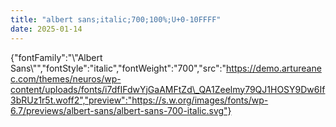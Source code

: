 ```yaml
---
title: "albert sans;italic;700;100%;U+0-10FFFF"
date: 2025-01-14
---
```


{"fontFamily":"\\"Albert Sans\\"","fontStyle":"italic","fontWeight":"700","src":"https://demo.artureanec.com/themes/neuros/wp-content/uploads/fonts/i7dfIFdwYjGaAMFtZd\_QA1Zeelmy79QJ1HOSY9Dw6If3bRUz1r5t.woff2","preview":"https://s.w.org/images/fonts/wp-6.7/previews/albert-sans/albert-sans-700-italic.svg"}

